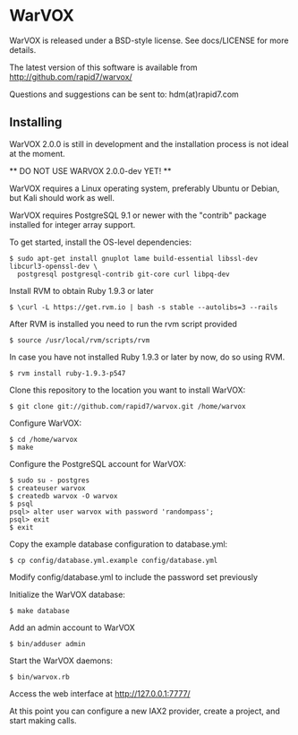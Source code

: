 WarVOX
==
WarVOX is released under a BSD-style license. See docs/LICENSE for more details.

The latest version of this software is available from http://github.com/rapid7/warvox/

Questions and suggestions can be sent to:
 hdm(at)rapid7.com

Installing
--
WarVOX 2.0.0 is still in development and the installation process is not ideal at the moment.

** DO NOT USE WARVOX 2.0.0-dev YET! **

WarVOX requires a Linux operating system, preferably Ubuntu or Debian, but Kali should work as well.

WarVOX requires PostgreSQL 9.1 or newer with the "contrib" package installed for integer array support.

To get started, install the OS-level dependencies:

	$ sudo apt-get install gnuplot lame build-essential libssl-dev libcurl3-openssl-dev \ 
	  postgresql postgresql-contrib git-core curl libpq-dev

Install RVM to obtain Ruby 1.9.3 or later

	$ \curl -L https://get.rvm.io | bash -s stable --autolibs=3 --rails

After RVM is installed you need to run the rvm script provided

	$ source /usr/local/rvm/scripts/rvm

In case you have not installed Ruby 1.9.3 or later by now, do so using RVM.

	$ rvm install ruby-1.9.3-p547
        
Clone this repository to the location you want to install WarVOX:

	$ git clone git://github.com/rapid7/warvox.git /home/warvox

Configure WarVOX:

	$ cd /home/warvox
	$ make

Configure the PostgreSQL account for WarVOX:

	$ sudo su - postgres
	$ createuser warvox
	$ createdb warvox -O warvox
	$ psql
	psql> alter user warvox with password 'randompass';
	psql> exit
	$ exit

Copy the example database configuration to database.yml:

	$ cp config/database.yml.example config/database.yml

Modify config/database.yml to include the password set previously

Initialize the WarVOX database:

	$ make database

Add an admin account to WarVOX

	$ bin/adduser admin

Start the WarVOX daemons:

	$ bin/warvox.rb 

Access the web interface at http://127.0.0.1:7777/

At this point you can configure a new IAX2 provider, create a project, and start making calls.
